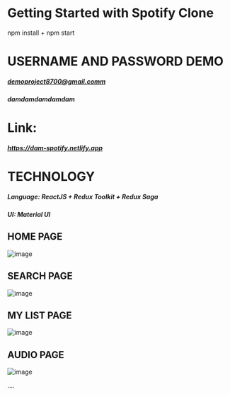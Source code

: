 # Getting Started with Spotify Clone    
npm install + npm start

# USERNAME AND PASSWORD DEMO
##### demoproject8700@gmail.comm
##### damdamdamdamdam

# Link: 
##### https://dam-spotify.netlify.app

# TECHNOLOGY
##### Language: ReactJS + Redux Toolkit + Redux Saga
##### UI: Material UI

## HOME PAGE
![image](https://user-images.githubusercontent.com/69571824/133356404-bb8a7b72-ee40-459d-bbeb-33ac00f8cf79.png)

## SEARCH PAGE
![image](https://user-images.githubusercontent.com/69571824/133356497-8d9d96c2-1f1e-4a9b-a933-ab5fb813908e.png)

## MY LIST PAGE
![image](https://user-images.githubusercontent.com/69571824/133356561-64396e5a-cc9b-4b80-badb-1b44b67013af.png)

## AUDIO PAGE
![image](https://user-images.githubusercontent.com/69571824/133356701-14b0bd20-df27-4b9a-bd52-f41b6576327c.png)

....
